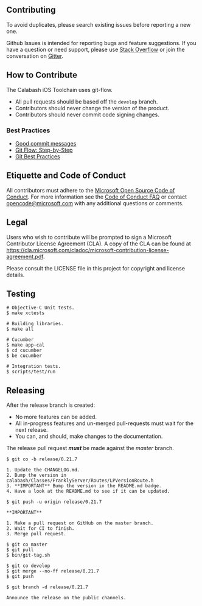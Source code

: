 ## Contributing

To avoid duplicates, please search existing issues before reporting a
new one.

Github Issues is intended for reporting bugs and feature suggestions. If
you have a question or need support, please use [Stack
Overflow](https://stackoverflow.com/questions/tagged/calabash) or join
the conversation on [Gitter](https://gitter.im/calabash/calabash0x?utm_source=share-link&utm_medium=link&utm_campaign=share-link).

## How to Contribute

The Calabash iOS Toolchain uses git-flow.

* All pull requests should be based off the `develop` branch.
* Contributors should never change the version of the product.
* Contributors should never commit code signing changes.

### Best Practices

* [Good commit messages](http://chris.beams.io/posts/git-commit/)
* [Git Flow:  Step-by-Step](https://www.atlassian.com/git/tutorials/comparing-workflows/gitflow-workflow)
* [Git Best Practices](http://justinhileman.info/article/changing-history/)

## Etiquette and Code of Conduct

All contributors must adhere to the [Microsoft Open Source Code of
Conduct](https://opensource.microsoft.com/codeofconduct/). For more
information see the [Code of Conduct
FAQ](https://opensource.microsoft.com/codeofconduct/faq/) or contact
opencode@microsoft.com with any additional questions or comments.

## Legal

Users who wish to contribute will be prompted to sign a Microsoft
Contributor License Agreement (CLA). A copy of the CLA can be found at
https://cla.microsoft.com/cladoc/microsoft-contribution-license-agreement.pdf.

Please consult the LICENSE file in this project for copyright and
license details.

## Testing

```
# Objective-C Unit tests.
$ make xctests

# Building libraries.
$ make all

# Cucumber
$ make app-cal
$ cd cucumber
$ be cucumber

# Integration tests.
$ scripts/test/run
```

## Releasing

After the release branch is created:

* No more features can be added.
* All in-progress features and un-merged pull-requests must wait for the next release.
* You can, and should, make changes to the documentation.

The release pull request ***must*** be made against the _master_ branch.


```
$ git co -b release/0.21.7

1. Update the CHANGELOG.md.
2. Bump the version in calabash/Classes/FranklyServer/Routes/LPVersionRoute.h
3. **IMPORTANT** Bump the version in the README.md badge.
4. Have a look at the README.md to see if it can be updated.

$ git push -u origin release/0.21.7

**IMPORTANT**

1. Make a pull request on GitHub on the master branch.
2. Wait for CI to finish.
3. Merge pull request.

$ git co master
$ git pull
$ bin/git-tag.sh

$ git co develop
$ git merge --no-ff release/0.21.7
$ git push

$ git branch -d release/0.21.7

Announce the release on the public channels.
```
